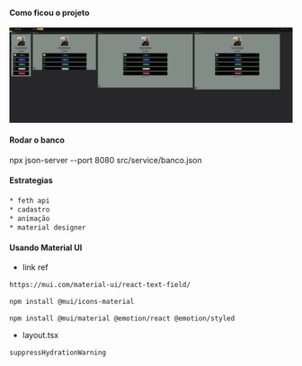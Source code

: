 #### Como ficou o projeto

<img src="./public/meuprojeto.jpg" alt="Print do Projeto" />


#### Rodar o banco
npx json-server --port 8080 src/service/banco.json

#### Estrategias
    * feth api
    * cadastro
    * animação
    * material designer

#### Usando Material UI
* link ref
```
https://mui.com/material-ui/react-text-field/
```

```
npm install @mui/icons-material
```

```
npm install @mui/material @emotion/react @emotion/styled
```

* layout.tsx
```
suppressHydrationWarning
```